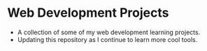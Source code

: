 # Web Development Projects
- A collection of some of my web development learning projects.
- Updating this repository as I continue to learn more cool tools.

